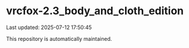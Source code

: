 # vrcfox-2.3_body_and_cloth_edition

Last updated: 2025-07-12 17:50:45

This repository is automatically maintained.
